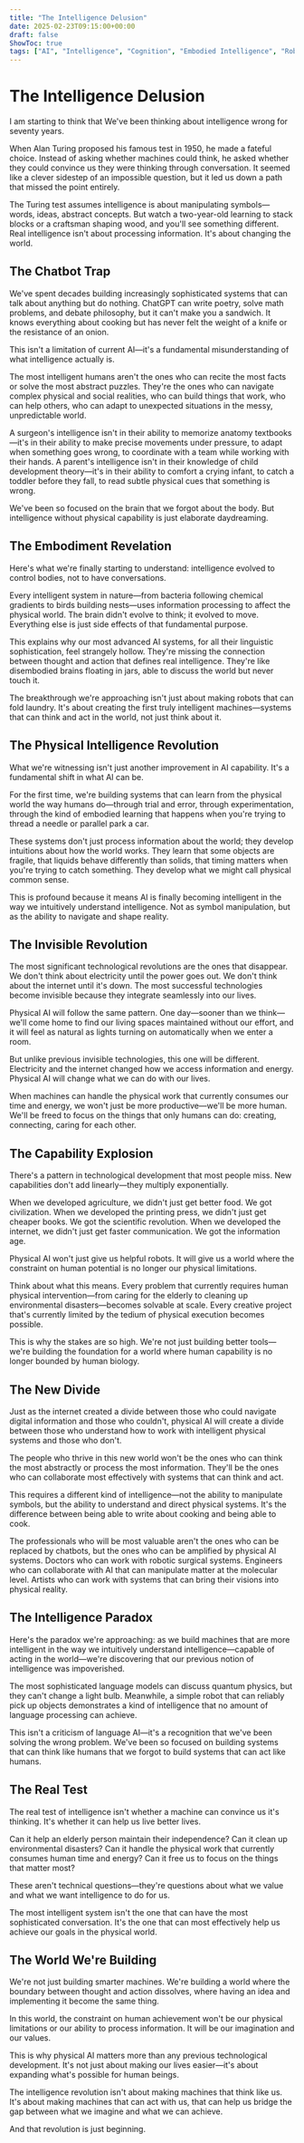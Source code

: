 ```yaml
---
title: "The Intelligence Delusion"
date: 2025-02-23T09:15:00+00:00
draft: false
ShowToc: true
tags: ["AI", "Intelligence", "Cognition", "Embodied Intelligence", "Robotics"]
---
```


# The Intelligence Delusion

I am starting to think that We've been thinking about intelligence wrong for seventy years.

When Alan Turing proposed his famous test in 1950, he made a fateful choice. Instead of asking whether machines could think, he asked whether they could convince us they were thinking through conversation. It seemed like a clever sidestep of an impossible question, but it led us down a path that missed the point entirely.

The Turing test assumes intelligence is about manipulating symbols—words, ideas, abstract concepts. But watch a two-year-old learning to stack blocks or a craftsman shaping wood, and you'll see something different. Real intelligence isn't about processing information. It's about changing the world.

## The Chatbot Trap

We've spent decades building increasingly sophisticated systems that can talk about anything but do nothing. ChatGPT can write poetry, solve math problems, and debate philosophy, but it can't make you a sandwich. It knows everything about cooking but has never felt the weight of a knife or the resistance of an onion.

This isn't a limitation of current AI—it's a fundamental misunderstanding of what intelligence actually is.

The most intelligent humans aren't the ones who can recite the most facts or solve the most abstract puzzles. They're the ones who can navigate complex physical and social realities, who can build things that work, who can help others, who can adapt to unexpected situations in the messy, unpredictable world.

A surgeon's intelligence isn't in their ability to memorize anatomy textbooks—it's in their ability to make precise movements under pressure, to adapt when something goes wrong, to coordinate with a team while working with their hands. A parent's intelligence isn't in their knowledge of child development theory—it's in their ability to comfort a crying infant, to catch a toddler before they fall, to read subtle physical cues that something is wrong.

We've been so focused on the brain that we forgot about the body. But intelligence without physical capability is just elaborate daydreaming.

## The Embodiment Revelation

Here's what we're finally starting to understand: intelligence evolved to control bodies, not to have conversations.

Every intelligent system in nature—from bacteria following chemical gradients to birds building nests—uses information processing to affect the physical world. The brain didn't evolve to think; it evolved to move. Everything else is just side effects of that fundamental purpose.

This explains why our most advanced AI systems, for all their linguistic sophistication, feel strangely hollow. They're missing the connection between thought and action that defines real intelligence. They're like disembodied brains floating in jars, able to discuss the world but never touch it.

The breakthrough we're approaching isn't just about making robots that can fold laundry. It's about creating the first truly intelligent machines—systems that can think and act in the world, not just think about it.

## The Physical Intelligence Revolution

What we're witnessing isn't just another improvement in AI capability. It's a fundamental shift in what AI can be.

For the first time, we're building systems that can learn from the physical world the way humans do—through trial and error, through experimentation, through the kind of embodied learning that happens when you're trying to thread a needle or parallel park a car.

These systems don't just process information about the world; they develop intuitions about how the world works. They learn that some objects are fragile, that liquids behave differently than solids, that timing matters when you're trying to catch something. They develop what we might call physical common sense.

This is profound because it means AI is finally becoming intelligent in the way we intuitively understand intelligence. Not as symbol manipulation, but as the ability to navigate and shape reality.

## The Invisible Revolution

The most significant technological revolutions are the ones that disappear. We don't think about electricity until the power goes out. We don't think about the internet until it's down. The most successful technologies become invisible because they integrate seamlessly into our lives.

Physical AI will follow the same pattern. One day—sooner than we think—we'll come home to find our living spaces maintained without our effort, and it will feel as natural as lights turning on automatically when we enter a room.

But unlike previous invisible technologies, this one will be different. Electricity and the internet changed how we access information and energy. Physical AI will change what we can do with our lives.

When machines can handle the physical work that currently consumes our time and energy, we won't just be more productive—we'll be more human. We'll be freed to focus on the things that only humans can do: creating, connecting, caring for each other.

## The Capability Explosion

There's a pattern in technological development that most people miss. New capabilities don't add linearly—they multiply exponentially.

When we developed agriculture, we didn't just get better food. We got civilization. When we developed the printing press, we didn't just get cheaper books. We got the scientific revolution. When we developed the internet, we didn't just get faster communication. We got the information age.

Physical AI won't just give us helpful robots. It will give us a world where the constraint on human potential is no longer our physical limitations.

Think about what this means. Every problem that currently requires human physical intervention—from caring for the elderly to cleaning up environmental disasters—becomes solvable at scale. Every creative project that's currently limited by the tedium of physical execution becomes possible.

This is why the stakes are so high. We're not just building better tools—we're building the foundation for a world where human capability is no longer bounded by human biology.

## The New Divide

Just as the internet created a divide between those who could navigate digital information and those who couldn't, physical AI will create a divide between those who understand how to work with intelligent physical systems and those who don't.

The people who thrive in this new world won't be the ones who can think the most abstractly or process the most information. They'll be the ones who can collaborate most effectively with systems that can think and act.

This requires a different kind of intelligence—not the ability to manipulate symbols, but the ability to understand and direct physical systems. It's the difference between being able to write about cooking and being able to cook.

The professionals who will be most valuable aren't the ones who can be replaced by chatbots, but the ones who can be amplified by physical AI systems. Doctors who can work with robotic surgical systems. Engineers who can collaborate with AI that can manipulate matter at the molecular level. Artists who can work with systems that can bring their visions into physical reality.

## The Intelligence Paradox

Here's the paradox we're approaching: as we build machines that are more intelligent in the way we intuitively understand intelligence—capable of acting in the world—we're discovering that our previous notion of intelligence was impoverished.

The most sophisticated language models can discuss quantum physics, but they can't change a light bulb. Meanwhile, a simple robot that can reliably pick up objects demonstrates a kind of intelligence that no amount of language processing can achieve.

This isn't a criticism of language AI—it's a recognition that we've been solving the wrong problem. We've been so focused on building systems that can think like humans that we forgot to build systems that can act like humans.

## The Real Test

The real test of intelligence isn't whether a machine can convince us it's thinking. It's whether it can help us live better lives.

Can it help an elderly person maintain their independence? Can it clean up environmental disasters? Can it handle the physical work that currently consumes human time and energy? Can it free us to focus on the things that matter most?

These aren't technical questions—they're questions about what we value and what we want intelligence to do for us.

The most intelligent system isn't the one that can have the most sophisticated conversation. It's the one that can most effectively help us achieve our goals in the physical world.

## The World We're Building

We're not just building smarter machines. We're building a world where the boundary between thought and action dissolves, where having an idea and implementing it become the same thing.

In this world, the constraint on human achievement won't be our physical limitations or our ability to process information. It will be our imagination and our values.

This is why physical AI matters more than any previous technological development. It's not just about making our lives easier—it's about expanding what's possible for human beings.

The intelligence revolution isn't about making machines that think like us. It's about making machines that can act with us, that can help us bridge the gap between what we imagine and what we can achieve.

And that revolution is just beginning. 